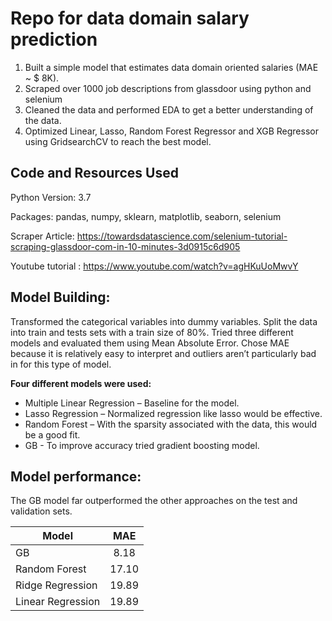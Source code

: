 # Repo for data domain salary prediction 

1. Built a simple model that estimates data domain oriented salaries (MAE ~ $ 8K).
2. Scraped over 1000 job descriptions from glassdoor using python and selenium
3. Cleaned the data and performed EDA to get a better understanding of the data.
4. Optimized Linear, Lasso, Random Forest Regressor and XGB Regressor using GridsearchCV to reach the best model.


## Code and Resources Used

Python Version: 3.7

Packages: pandas, numpy, sklearn, matplotlib, seaborn, selenium

Scraper Article: https://towardsdatascience.com/selenium-tutorial-scraping-glassdoor-com-in-10-minutes-3d0915c6d905

Youtube tutorial : https://www.youtube.com/watch?v=agHKuUoMwvY 

## Model Building:

Transformed the categorical variables into dummy variables. Split the data into train and tests sets with a train size of 80%.
Tried three different models and evaluated them using Mean Absolute Error.
Chose MAE because it is relatively easy to interpret and outliers aren’t particularly bad in for this type of model.

**Four different models were used:**

- Multiple Linear Regression – Baseline for the model.
- Lasso Regression – Normalized regression like lasso would be effective.
- Random Forest – With the sparsity associated with the data, this would be a good fit.
- GB - To improve accuracy tried gradient boosting model.

## Model performance:

The GB model far outperformed the other approaches on the test and validation sets.

| Model             | MAE           |
| ------------------|:-------------:|
| GB               | 8.18          |
| Random Forest     | 17.10         |
| Ridge Regression  | 19.89         |
| Linear Regression | 19.89         |
